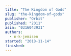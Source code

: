 ```yaml
---
title: "The Kingdom of Gods"
slug: "the-kingdom-of-gods"
publisher: "Orbit"
published: "2011"
asin: "0316043931"
authors:
  - n-k-jemisen
started: "2018-11-14"
finished:
---
```


